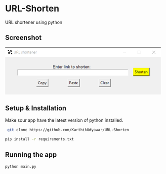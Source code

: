 # URL-Shorten
 URL shortener using python

## Screenshot
![alt text](https://github.com/KarthikUdyawar/URL-Shorten/blob/main/Screenshot.png)


## Setup & Installation
 Make sour app have the latest version of python installed.

```bash
 git clone https://github.com/KarthikUdyawar/URL-Shorten
```

```bash
pip install -r requirements.txt
```

## Running the app
```bash
python main.py
```